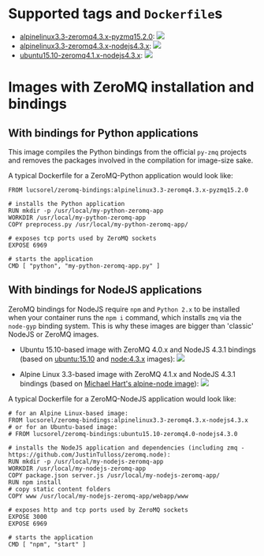 # Supported tags and `Dockerfile`s
* [alpinelinux3.3-zeromq4.3.x-pyzmq15.2.0](https://github.com/lucsorel/zeromq-bindings/tree/master/alpinelinux3.3-zeromq4.3.x-pyzmq15.2.0): [![](https://badge.imagelayers.io/lucsorel/zeromq-bindings:alpinelinux3.3-zeromq4.3.x-pyzmq15.2.0.svg)](https://imagelayers.io/?images=lucsorel/zeromq-bindings:alpinelinux3.3-zeromq4.3.x-pyzmq15.2.0 'Alpine Linux-based Python image with ZeroMQ bindings')
* [alpinelinux3.3-zeromq4.3.x-nodejs4.3.x](https://github.com/lucsorel/zeromq-bindings/tree/master/alpinelinux3.3-zeromq4.3.x-nodejs4.3.x): [![](https://badge.imagelayers.io/lucsorel/zeromq-bindings:alpinelinux3.3-zeromq4.3.x-nodejs4.3.x.svg)](https://imagelayers.io/?images=lucsorel/zeromq-bindings:alpinelinux3.3-zeromq4.3.x-nodejs4.3.x 'Alpine Linux-based NodeJS image with ZeroMQ bindings')
* [ubuntu15.10-zeromq4.1.x-nodejs4.3.x](https://github.com/lucsorel/zeromq-bindings/tree/master/ubuntu15.10-zeromq4.0-nodejs4.3.0): [![](https://badge.imagelayers.io/lucsorel/zeromq-bindings:ubuntu15.10-zeromq4.0-nodejs4.3.0.svg)](https://imagelayers.io/?images=lucsorel/zeromq-bindings:ubuntu15.10-zeromq4.0-nodejs4.3.0 'Ubuntu-based NodeJS image with ZeroMQ bindings')

# Images with ZeroMQ installation and bindings
## With bindings for Python applications
This image compiles the Python bindings from the official `py-zmq` projects and removes the packages involved in the compilation for image-size sake.

A typical Dockerfile for a ZeroMQ-Python application would look like:

```
FROM lucsorel/zeromq-bindings:alpinelinux3.3-zeromq4.3.x-pyzmq15.2.0

# installs the Python application
RUN mkdir -p /usr/local/my-python-zeromq-app
WORKDIR /usr/local/my-python-zeromq-app
COPY preprocess.py /usr/local/my-python-zeromq-app/

# exposes tcp ports used by ZeroMQ sockets
EXPOSE 6969

# starts the application
CMD [ "python", "my-python-zeromq-app.py" ]
```

## With bindings for NodeJS applications
ZeroMQ bindings for NodeJS require `npm` and `Python 2.x` to be installed when your container runs the `npm i` command, which installs `zmq` via the `node-gyp` binding system. This is why these images are bigger than 'classic' NodeJS or ZeroMQ images.

* Ubuntu 15.10-based image with ZeroMQ 4.0.x and NodeJS 4.3.1 bindings (based on [ubuntu:15.10](https://hub.docker.com/_/ubuntu/) and [node:4.3.x](https://hub.docker.com/_/node/) images): [![](https://badge.imagelayers.io/lucsorel/zeromq-bindings:ubuntu15.10-zeromq4.0-nodejs4.3.0.svg)](https://imagelayers.io/?images=lucsorel/zeromq-bindings:ubuntu15.10-zeromq4.0-nodejs4.3.0 'Ubuntu-based NodeJS image with ZeroMQ bindings')

* Alpine Linux 3.3-based image with ZeroMQ 4.1.x and NodeJS 4.3.1 bindings (based on [Michael Hart's alpine-node image](https://hub.docker.com/r/mhart/alpine-node/)): [![](https://badge.imagelayers.io/lucsorel/zeromq-bindings:alpinelinux3.3-zeromq4.3.x-nodejs4.3.x.svg)](https://imagelayers.io/?images=lucsorel/zeromq-bindings:alpinelinux3.3-zeromq4.3.x-nodejs4.3.x 'Alpine Linux-based NodeJS image with ZeroMQ bindings')

A typical Dockerfile for a ZeroMQ-NodeJS application would look like:

```
# for an Alpine Linux-based image:
FROM lucsorel/zeromq-bindings:alpinelinux3.3-zeromq4.3.x-nodejs4.3.x
# or for an Ubuntu-based image:
# FROM lucsorel/zeromq-bindings:ubuntu15.10-zeromq4.0-nodejs4.3.0

# installs the NodeJS application and dependencies (including zmq - https://github.com/JustinTulloss/zeromq.node):
RUN mkdir -p /usr/local/my-nodejs-zeromq-app
WORKDIR /usr/local/my-nodejs-zeromq-app
COPY package.json server.js /usr/local/my-nodejs-zeromq-app/
RUN npm install
# copy static content folders
COPY www /usr/local/my-nodejs-zeromq-app/webapp/www

# exposes http and tcp ports used by ZeroMQ sockets
EXPOSE 3000
EXPOSE 6969

# starts the application
CMD [ "npm", "start" ]
```
